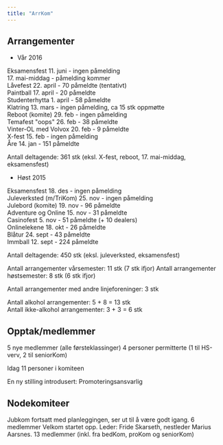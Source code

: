 ```yaml
---
title: "ArrKom"
---
```


Arrangementer
------------------

* Vår 2016

Eksamensfest 11. juni - ingen påmelding  
17. mai-middag - påmelding kommer  
Låvefest 22. april - 70 påmeldte (tentativt)  
Paintball 17. april - 20 påmeldte  
Studenterhytta 1. april - 58 påmeldte  
Klatring 13. mars - ingen påmelding, ca 15 stk oppmøtte  
Reboot (komite) 29. feb - ingen påmelding  
Temafest "oops" 26. feb - 38 påmeldte  
Vinter-OL med Volvox 20. feb - 9 påmeldte  
X-fest 15. feb - ingen påmelding  
Åre 14. jan - 151 påmeldte  

Antall deltagende: 361 stk (eksl. X-fest, reboot, 17. mai-middag, eksamensfest)

* Høst 2015

Eksamensfest 18. des - ingen påmelding  
Juleverksted (m/TriKom) 25. nov - ingen påmelding  
Julebord (komite) 19. nov - 96 påmeldte  
Adventure og Online 15. nov - 31 påmeldte  
Casinofest 5. nov - 51 påmeldte (+ 10 dealers)  
Onlinelekene 18. okt - 26 påmeldte  
Blåtur 24. sept - 43 påmeldte  
Immball 12. sept - 224 påmeldte  

Antall deltagende: 450 stk (eksl. juleverksted, eksamensfest)

Antall arrangementer vårsemester: 11 stk  (7 stk ifjor)
Antall arrangementer høstsemester: 8 stk  (6 stk ifjor)

Antall arrangementer med andre linjeforeninger: 3 stk  

Antall alkohol arrangementer: 5 + 8 = 13 stk  
Antall ikke-alkohol arrangementer: 3 + 3 = 6 stk



Opptak/medlemmer
------------------
5 nye medlemmer (alle førsteklassinger)
4 personer permitterte (1 til HS-verv, 2 til seniorKom)

Idag 11 personer i komiteen

En ny stilling introdusert: Promoteringsansvarlig


Nodekomiteer
------------------

Jubkom fortsatt med planleggingen, ser ut til å være godt igang. 6 medlemmer
Velkom startet opp. Leder: Fride Skarseth, nestleder Marius Aarsnes.
13 medlemmer (inkl. fra bedKom, proKom og seniorKom)